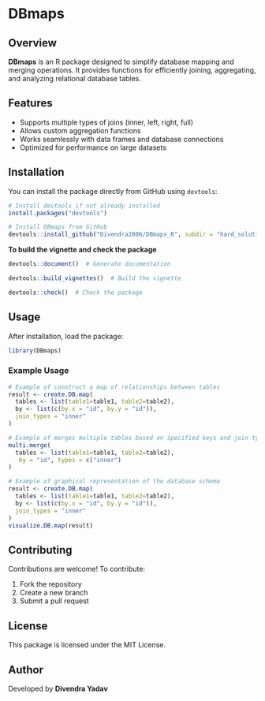 # DBmaps

## Overview
**DBmaps** is an R package designed to simplify database mapping and merging operations. It provides functions for efficiently joining, aggregating, and analyzing relational database tables.

## Features
- Supports multiple types of joins (inner, left, right, full)
- Allows custom aggregation functions
- Works seamlessly with data frames and database connections
- Optimized for performance on large datasets

## Installation

You can install the package directly from GitHub using `devtools`:

```r
# Install devtools if not already installed
install.packages("devtools")

# Install DBmaps from GitHub
devtools::install_github("Divendra2006/DBmaps_R", subdir = "hard_solution/DBmaps", build_vignettes = TRUE)
```
**To build the vignette and check the package**
```r
devtools::document()  # Generate documentation

devtools::build_vignettes()  # Build the vignette

devtools::check()  # Check the package
```

## Usage

After installation, load the package:

```r
library(DBmaps)
```

### Example Usage

```r
# Example of construct a map of relationships between tables
result <- create.DB.map(
  tables <- list(table1=table1, table2=table2),
  by <- list(c(by.x = "id", by.y = "id")),
  join_types = "inner"
)

# Example of merges multiple tables based on specified keys and join types
multi.merge(
  tables <- list(table1=table1, table2=table2),
   by = "id", types = c("inner")
)

# Example of graphical representation of the database schema
result <- create.DB.map(
  tables <- list(table1=table1, table2=table2),
  by <- list(c(by.x = "id", by.y = "id")),
  join_types = "inner"
)
visualize.DB.map(result)
```

## Contributing
Contributions are welcome! To contribute:
1. Fork the repository
2. Create a new branch
3. Submit a pull request

## License
This package is licensed under the MIT License.

## Author
Developed by **Divendra Yadav**

